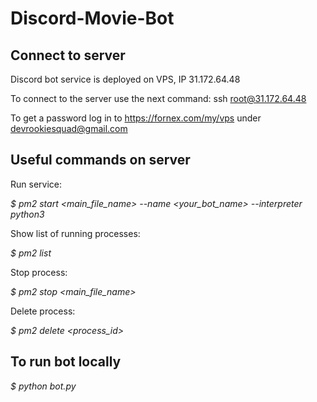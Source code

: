 # Discord-Movie-Bot

## Connect to server

Discord bot service is deployed on VPS, IP 31.172.64.48

To connect to the server use the next command: ssh root@31.172.64.48

To get a password log in to https://fornex.com/my/vps under devrookiesquad@gmail.com 

## Useful commands on server

Run service:

*$ pm2 start <main_file_name> --name <your_bot_name> --interpreter python3*

Show list of running processes:

*$ pm2 list*

Stop process:

*$ pm2 stop <main_file_name>*

Delete process:

*$ pm2 delete <process_id>*

## To run bot locally

*$ python bot.py*
